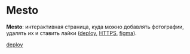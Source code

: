 # Mesto
**Mesto**: интерактивная страница, куда можно добавлять фотографии, удалять их и ставить лайки ([deploy](https://oioeniks.github.io/mesto-project/), [HTTPS](https://github.com/OIOenikS/mesto-project.git), [figma](https://www.figma.com/file/bjyvbKKJN2naO0ucURl2Z0/JavaScript.-Sprint-5?type=design&mode=design&t=Fp9plsEaiyxGUjpp-0)).

<a href="https://oioeniks.github.io/mesto-project/" target="_blank">deploy</a>
